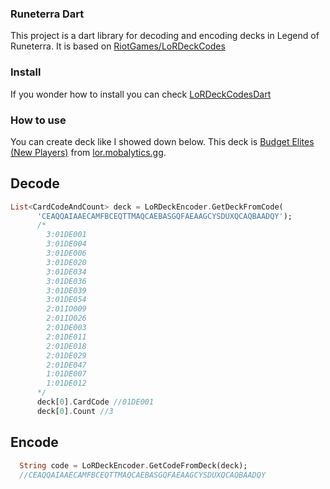 ### Runeterra Dart
This project is a dart library for decoding and encoding decks in Legend of Runeterra.
It is based on [RiotGames/LoRDeckCodes](https://github.com/RiotGames/LoRDeckCodes)

### Install
If you wonder how to install you can check [LoRDeckCodesDart](https://pub.dev/packages/LoRDeckCodesDart)

### How to use
You can create deck like I showed down below.
This deck is [Budget Elites (New Players)](https://lor.mobalytics.gg/decks/bojrj0dp0i9p574edqug) 
from [lor.mobalytics.gg](https://lor.mobalytics.gg).

## Decode
```dart
List<CardCodeAndCount> deck = LoRDeckEncoder.GetDeckFromCode(
      'CEAQQAIAAECAMFBCEQTTMAQCAEBASGQFAEAAGCYSDUXQCAQBAADQY');  
      /* 
        3:01DE001
        3:01DE004
        3:01DE006
        3:01DE020
        3:01DE034
        3:01DE036
        3:01DE039
        3:01DE054
        2:01IO009
        2:01IO026
        2:01DE003
        2:01DE011
        2:01DE018
        2:01DE029
        2:01DE047
        1:01DE007
        1:01DE012
      */
      deck[0].CardCode //01DE001
      deck[0].Count //3
```
## Encode
```dart
  String code = LoRDeckEncoder.GetCodeFromDeck(deck);
  //CEAQQAIAAECAMFBCEQTTMAQCAEBASGQFAEAAGCYSDUXQCAQBAADQY
```
